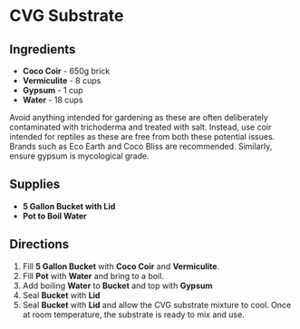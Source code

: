 # CVG Substrate

## Ingredients
- **Coco Coir** - 650g brick
- **Vermiculite** - 8 cups
- **Gypsum** - 1 cup
- **Water** - 18 cups

Avoid anything intended for gardening as these are often deliberately contaminated with
trichoderma and treated with salt. Instead, use coir intended for reptiles as these are free from both these potential issues. Brands such as Eco Earth and Coco Bliss are recommended. Similarly, ensure gypsum is mycological grade.

## Supplies
- **5 Gallon Bucket with Lid**
- **Pot to Boil Water**

## Directions
1. Fill **5 Gallon Bucket** with **Coco Coir** and **Vermiculite**.
1. Fill **Pot** with **Water** and bring to a boil.
1. Add boiling **Water** to **Bucket** and top with **Gypsum**
1. Seal **Bucket** with **Lid**
1. Seal **Bucket** with **Lid** and allow the CVG substrate mixture to cool. Once at room temperature, the substrate is ready to mix and use.
